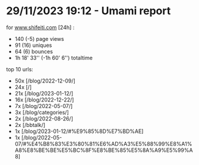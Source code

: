 # 29/11/2023 19:12 - Umami report
for www.shifeiti.com [24h] :

 - 140 (-5) page views
 - 91 (16) uniques
 - 64 (6) bounces
 - 1h 18' 33'' (-1h 60' 6'') totaltime


top 10 urls:
 - 50x [/blog/2022-12-09/]
 - 24x [/]
 - 21x [/blog/2023-01-12/]
 - 16x [/blog/2022-12-22/]
 - 7x [/blog/2022-05-07/]
 - 3x [/blog/categories/]
 - 2x [/blog/2022-08-26/]
 - 2x [/bbtalk/]
 - 1x [/blog/2023-01-12/#%E9%85%8D%E7%BD%AE]
 - 1x [/blog/2022-05-07/#%E4%B8%83%E3%80%81%E6%AD%A3%E5%88%99%E8%A1%A8%E8%BE%BE%E5%BC%8F%E8%BE%85%E5%8A%A9%E5%99%A8]


